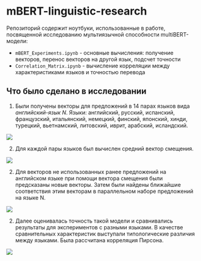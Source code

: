 # mBERT-linguistic-research

Репозиторий содержит ноутбуки, использованные в работе, посвященной исследованию мультиязычной способности multiBERT-модели:
* `mBERT_Experiments.ipynb` - основные вычисления: получение векторов, перенос векторов на другой язык, подсчет точности
* `Correlation_Matrix.ipynb` - вычисление корреляции между характеристиками языков и точностью перевода

## Что было сделано в исследовании

1. Были получены векторы для предложений в 14 парах языков вида *английский-язык N*. Языки: английский, русский, испанский, французский, итальянский, немецкий, финский, японский, хинди, турецкий, вьетнамский, литовский, иврит, арабский, исландский.

![](./img/1.png)

2. Для каждой пары языков был вычислен средний вектор смещения.

![](./img/2.png)

2. Для векторов не использованных ранее предложений на английском языке при помощи вектора смещения были предсказаны новые векторы. Затем были найдены ближайшие соответствия этим векторам в параллельном наборе предложений на языке N. 

![](./img/3.png)

2. Далее оценивалась точность такой модели и сравнивались результаты для экспериментов с разными языками. В качестве сравнительных характеристик выступали типологические различия между языками. Была рассчитана корреляция Пирсона.

![](./img/4.png)

